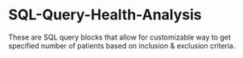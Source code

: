 # SQL-Query-Health-Analysis
These are SQL query blocks that allow for customizable way to get specified number of patients based on inclusion &amp; exclusion criteria. 
